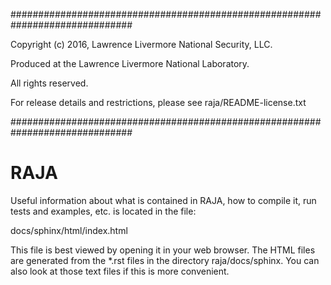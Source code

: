 
##############################################################################

Copyright (c) 2016, Lawrence Livermore National Security, LLC.

Produced at the Lawrence Livermore National Laboratory.

All rights reserved.

For release details and restrictions, please see raja/README-license.txt

##############################################################################


RAJA
=====

Useful information about what is contained in RAJA, how to compile it, 
run tests and examples, etc. is located in the file:

docs/sphinx/html/index.html

This file is best viewed by opening it in your web browser. The HTML
files are generated from the *.rst files in the directory raja/docs/sphinx.
You can also look at those text files if this is more convenient.

